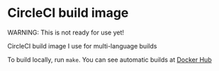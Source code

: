 # CircleCI build image

WARNING: This is not ready for use yet!

CircleCI build image I use for multi-language builds

To build locally, run `make`.  You can see automatic builds at
[Docker Hub](https://hub.docker.com/repository/docker/apiology/apiology/circleci)
